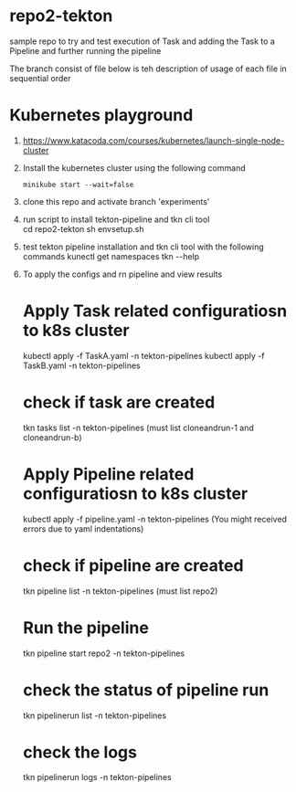 # repo2-tekton
sample repo to try and test execution of Task and adding the Task to a Pipeline and further running the pipeline

The branch consist of file below is teh description of usage of each file in sequential order

# Kubernetes playground
1) https://www.katacoda.com/courses/kubernetes/launch-single-node-cluster

2) Install the kubernetes cluster using the following command
   ```
   minikube start --wait=false
   ```
   
   
3) clone this repo and activate branch 'experiments'

4) run script to install tekton-pipeline and tkn cli tool  
   cd repo2-tekton
   sh envsetup.sh
   
5) test tekton pipeline installation and tkn cli tool with the following commands
    kunectl get namespaces
    tkn --help
    
6) To apply the configs and rn pipeline and view results

   # Apply Task related configuratiosn to k8s cluster
   kubectl apply -f TaskA.yaml -n tekton-pipelines
   kubectl apply -f TaskB.yaml -n tekton-pipelines
   
   # check if task are created
   tkn tasks list -n tekton-pipelines (must list cloneandrun-1 and cloneandrun-b)

   # Apply Pipeline related configuratiosn to k8s cluster
   kubectl apply -f pipeline.yaml -n tekton-pipelines (You might received errors due to yaml indentations)
   
   # check if pipeline are created
   tkn pipeline list -n tekton-pipelines (must list repo2)
   
   # Run the pipeline
   tkn pipeline start repo2 -n tekton-pipelines
   
   # check the status of pipeline run
   tkn pipelinerun list -n tekton-pipelines
   
   # check the logs 
   tkn pipelinerun logs <name of pipeline run > -n tekton-pipelines
   

   
   



